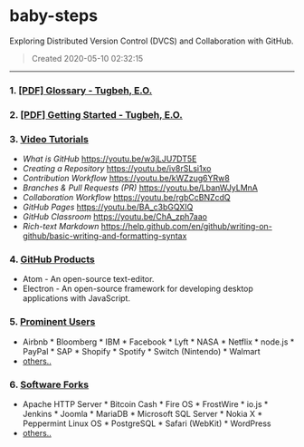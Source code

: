 # baby-steps
Exploring Distributed Version Control (DVCS) and Collaboration with GitHub.
> Created 2020-05-10 02:32:15

---
### 1. [[PDF] Glossary - Tugbeh, E.O.](./1_github_glossary_2gbeh.png "Open File...")

### 2. [[PDF] Getting Started - Tugbeh, E.O.](./2_github_guide_2gbeh.png "Open File...")

### 3. [Video Tutorials](#)
* *What is GitHub* https://youtu.be/w3jLJU7DT5E
* *Creating a Repository* https://youtu.be/iv8rSLsi1xo
* *Contribution Workflow* https://youtu.be/kWZzug6YRw8
* *Branches & Pull Requests (PR)* https://youtu.be/LbanWJyLMnA
* *Collaboration Workflow* https://youtu.be/rgbCcBNZcdQ
* *GitHub Pages* https://youtu.be/BA_c3bGQXIQ
* *GitHub Classroom* https://youtu.be/ChA_zph7aao
* *Rich-text Markdown* https://help.github.com/en/github/writing-on-github/basic-writing-and-formatting-syntax

### 4. [GitHub Products](#)
* Atom - An open-source text-editor.
* Electron - An open-source framework for developing desktop applications with JavaScript.

### 5. [Prominent Users](https://github.com/d2s/companies/blob/master/src/index.md "Open Link")
* Airbnb * Bloomberg * IBM * Facebook * Lyft * NASA * Netflix * node.js * PayPal * SAP * Shopify * Spotify * Switch (Nintendo) * Walmart
* [others..](https://github.com/d2s/companies/blob/master/src/index.md)

### 6. [Software Forks](./FORKS.md "Open File...")
* Apache HTTP Server * Bitcoin Cash * Fire OS * FrostWire * io.js * Jenkins * Joomla * MariaDB * Microsoft SQL Server * Nokia X * Peppermint Linux OS * PostgreSQL * Safari (WebKit) * WordPress
* [others..](./FORKS.md "Open File...")
